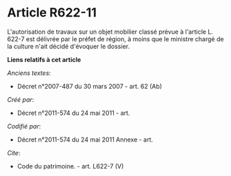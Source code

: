 # Article R622-11

L'autorisation de travaux sur un objet mobilier classé prévue à l'article L. 622-7 est délivrée par le préfet de région, à
moins que le ministre chargé de la culture n'ait décidé d'évoquer le dossier.

**Liens relatifs à cet article**

_Anciens textes_:

  - Décret n°2007-487 du 30 mars 2007 - art. 62 (Ab)

_Créé par_:

  - Décret n°2011-574 du 24 mai 2011  - art.

_Codifié par_:

  - Décret n°2011-574 du 24 mai 2011 Annexe - art.

_Cite_:

  - Code du patrimoine. - art. L622-7 (V)
